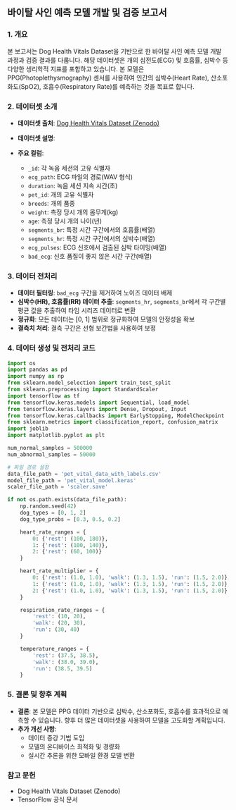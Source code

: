 ## 바이탈 사인 예측 모델 개발 및 검증 보고서

### 1. 개요
본 보고서는 Dog Health Vitals Dataset을 기반으로 한 바이탈 사인 예측 모델 개발 과정과 검증 결과를 다룹니다. 해당 데이터셋은 개의 심전도(ECG) 및 호흡률, 심박수 등 다양한 생리학적 지표를 포함하고 있습니다. 본 모델은 PPG(Photoplethysmography) 센서를 사용하여 인간의 심박수(Heart Rate), 산소포화도(SpO2), 호흡수(Respiratory Rate)를 예측하는 것을 목표로 합니다.

### 2. 데이터셋 소개
- **데이터셋 출처**: [Dog Health Vitals Dataset (Zenodo)](https://zenodo.org/records/8020390)  
- **데이터셋 설명**:  

- **주요 컬럼**:
  - `_id`: 각 녹음 세션의 고유 식별자  
  - `ecg_path`: ECG 파일의 경로(WAV 형식)  
  - `duration`: 녹음 세션 지속 시간(초)  
  - `pet_id`: 개의 고유 식별자  
  - `breeds`: 개의 품종  
  - `weight`: 측정 당시 개의 몸무게(kg)  
  - `age`: 측정 당시 개의 나이(년)  
  - `segments_br`: 특정 시간 구간에서의 호흡률(배열)  
  - `segments_hr`: 특정 시간 구간에서의 심박수(배열)  
  - `ecg_pulses`: ECG 신호에서 검출된 심박 타이밍(배열)  
  - `bad_ecg`: 신호 품질이 좋지 않은 시간 구간(배열)  

### 3. 데이터 전처리
- **데이터 필터링**: `bad_ecg` 구간을 제거하여 노이즈 데이터 배제  
- **심박수(HR), 호흡률(RR) 데이터 추출**: `segments_hr`, `segments_br`에서 각 구간별 평균 값을 추출하여 타임 시리즈 데이터로 변환  
- **정규화**: 모든 데이터는 [0, 1] 범위로 정규화하여 모델의 안정성을 확보  
- **결측치 처리**: 결측 구간은 선형 보간법을 사용하여 보정  

### 4. 데이터 생성 및 전처리 코드
```python
import os
import pandas as pd
import numpy as np
from sklearn.model_selection import train_test_split
from sklearn.preprocessing import StandardScaler
import tensorflow as tf
from tensorflow.keras.models import Sequential, load_model
from tensorflow.keras.layers import Dense, Dropout, Input
from tensorflow.keras.callbacks import EarlyStopping, ModelCheckpoint
from sklearn.metrics import classification_report, confusion_matrix
import joblib
import matplotlib.pyplot as plt

num_normal_samples = 500000
num_abnormal_samples = 50000

# 파일 경로 설정
data_file_path = 'pet_vital_data_with_labels.csv'
model_file_path = 'pet_vital_model.keras'
scaler_file_path = 'scaler.save'

if not os.path.exists(data_file_path):
    np.random.seed(42)
    dog_types = [0, 1, 2]
    dog_type_probs = [0.3, 0.5, 0.2]

    heart_rate_ranges = {
        0: {'rest': (100, 180)},
        1: {'rest': (100, 140)},
        2: {'rest': (60, 100)}
    }

    heart_rate_multiplier = {
        0: {'rest': (1.0, 1.0), 'walk': (1.3, 1.5), 'run': (1.5, 2.0)},
        1: {'rest': (1.0, 1.0), 'walk': (1.3, 1.5), 'run': (1.5, 2.0)},
        2: {'rest': (1.0, 1.0), 'walk': (1.3, 1.5), 'run': (1.5, 2.0)}
    }

    respiration_rate_ranges = {
        'rest': (10, 20),
        'walk': (20, 30),
        'run': (30, 40)
    }

    temperature_ranges = {
        'rest': (37.5, 38.5),
        'walk': (38.0, 39.0),
        'run': (38.5, 39.5)
    }
```

### 5. 결론 및 향후 계획
- **결론**: 본 모델은 PPG 데이터 기반으로 심박수, 산소포화도, 호흡수를 효과적으로 예측할 수 있습니다. 향후 더 많은 데이터셋을 사용하여 모델을 고도화할 계획입니다.
- **추가 개선 사항**:  
  - 데이터 증강 기법 도입  
  - 모델의 온디바이스 최적화 및 경량화  
  - 실시간 추론을 위한 모바일 환경 모델 변환  

### 참고 문헌
- Dog Health Vitals Dataset (Zenodo)  
- TensorFlow 공식 문서  
